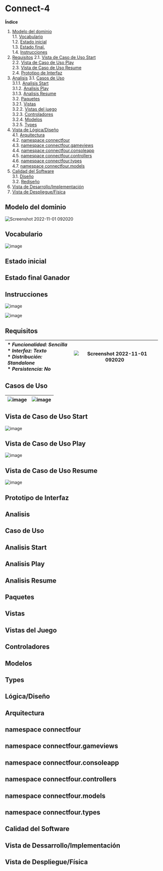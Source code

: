 # Connect-4

**Índice**
1. [Modelo del dominio](#modelo-del-dominio)  
    1.1. [Vocabulario](#vocabulario)  
    1.2. [Estado inicial](#estado-inicial)  
    1.3. [Estado final.](#estado-final)  
    1.4. [Instrucciones](#instrucciones)  
2. [Requisitos](#Requisitos)
    2.1. [Vista de Caso de Uso Start](#vista-de-caso-de-uso-start)  
    2.2. [Vista de Caso de Uso Play](#vista-de-caso-de-uso-play)  
    2.3. [Vista de Caso de Uso Resume](#vista-de-caso-de-uso-resume)    
    2.4. [Prototipo de Interfaz](#prototipo-de-interfaz)   
3. [Analisis](#Analisis)
    3.1. [Casos de Uso](#casos-de-uso)  
    3.1.1. [Analisis Start](#analisis-start)  
    3.1.2. [Analisis Play](#analisis-play)  
    3.1.3. [Analisis Resume](#analisis-resume)  
    3.2. [Paquetes](#paquetes)  
    3.2.1. [Vistas](#vistas)  
    3.2.2. [Vistas del juego](#vistas-del-juegos)  
    3.2.3. [Controladores](#controladores)  
    3.2.4. [Modelos](#modelos)  
    3.2.5. [Types](#types)  
4. [Vista de Lógica/Diseño](#vista-de-lógicadiseño)  
   4.1. [Arquitectura](#arquitectura)  
   4.2. [namespace connectfour](#namespace-connectFour)  
   4.3. [namespace connectfour.gameviews](#namespace-connectfourgameviews)<br>
   4.4. [namespace connectfour.consoleapp](#namespace-connectfour.consoleapp)<br>
   4.5. [namespace connectfour.controllers](#namespace-connectfourcontrollers)<br>
   4.6. [namespace connectfour.types](#namespace-connectfourtypes)  
   4.7. [namespace connectfour.models](#namespace-connectfourmodels)  
3. [Calidad del Software](#calidad-del-software)  
   3.1. [Diseño](#diseño)  
   3.2. [Rediseño](#rediseño)
4. [Vista de Desarrollo/Implementación](#vista-de-desarrolloimplementación)
5. [Vista de Despliegue/Física](#vista-de-desplieguefísica)

## Modelo del dominio

![Screenshot 2022-11-01 092020](https://user-images.githubusercontent.com/46433173/199242919-550c3616-9585-472f-b9b2-d4af46882528.png)

## Vocabulario

![image](https://user-images.githubusercontent.com/46433173/199251331-af761325-ccc6-4ddd-818b-453f491f779d.png)

## Estado inicial

## Estado final Ganador

## Instrucciones

![image](https://user-images.githubusercontent.com/46433173/199270935-5a2401dd-8986-41c6-b3b5-57c41d5a2fce.png)

![image](https://user-images.githubusercontent.com/46433173/199284254-23be1db8-166f-4bd7-aa1d-a8991747edb5.png)


## Requisitos

| * _Funcionalidad: **Sencilla**_<br/>  * _Interfaz: **Texto**_<br/>  * _Distribución: **Standalone**_<br/>  * _Persistencia: **No**_<br/> | ![Screenshot 2022-11-01 092020](https://user-images.githubusercontent.com/46433173/199308347-025f54a1-49fc-4a3e-9385-aabbbf493ded.png) | 
| :------- | :------: |  

## Casos de Uso

|   ![image](https://user-images.githubusercontent.com/46433173/199312534-1b0b7c04-2e8e-47dc-8312-a3ab93868e17.png)   | ![image](https://user-images.githubusercontent.com/46433173/199313770-e5feb014-6a7b-4865-a993-e0246f7ad5d1.png) | 
| :------- | :------: |  

## Vista de Caso de Uso Start

![image](https://user-images.githubusercontent.com/46433173/199314660-3b7ca1e8-b789-4ec9-bc80-41d1fa3e085d.png)

## Vista de Caso de Uso Play

![image](https://user-images.githubusercontent.com/46433173/199318233-1e973c44-0c29-4ae0-a45c-77b233220ee0.png)

## Vista de Caso de Uso Resume

![image](https://user-images.githubusercontent.com/46433173/199319016-d86605be-6774-4e75-9580-c3e5438b4ab1.png)

## Prototipo de Interfaz

## Analisis

## Caso de Uso

## Analisis Start

## Analisis Play

## Analisis Resume

## Paquetes

## Vistas

## Vistas del Juego

## Controladores

## Modelos

## Types

## Lógica/Diseño

## Arquitectura

## namespace connectfour

## namespace connectfour.gameviews

## namespace connectfour.consoleapp

## namespace connectfour.controllers

## namespace connectfour.models

## namespace connectfour.types

## Calidad del Software

## Vista de Dessarrollo/Implementación

## Vista de Despliegue/Física

